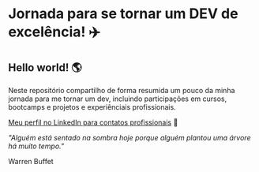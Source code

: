 # Jornada para se tornar um DEV de excelência! :airplane:

## Hello world! :earth_americas:

Neste repositório compartilho de forma resumida um pouco da minha jornada para me tornar um dev, incluindo participações em cursos, bootcamps e projetos e experiênciais profissionais.

[Meu perfil no LinkedIn para contatos profissionais](https://www.linkedin.com/in/cleber-barros-b6251a163/) :handshake:

*"Alguém está sentado na sombra hoje porque alguém plantou uma árvore há muito tempo."*

Warren Buffet



